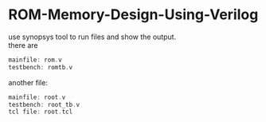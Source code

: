 # ROM-Memory-Design-Using-Verilog
use synopsys tool to run files and show the output.  
there are  
```C
mainfile: rom.v 
testbench: romtb.v
```
another file:
```C
mainfile: root.v
testbench: root_tb.v
tcl file: root.tcl
```
